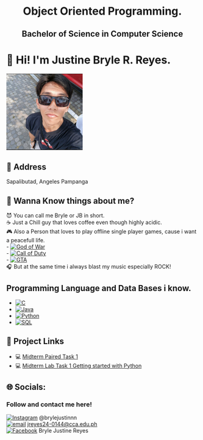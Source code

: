 # <p align="center">Object Oriented Programming.</p>
## <p align="center">Bachelor of Science in Computer Science</p>

# 🔱 Hi! I'm Justine Bryle R. Reyes.
<img src="1000008565.jpg" alt="image" width="200" height="200">

## 🌹 Address
Sapalibutad, Angeles Pampanga

## 💢 Wanna Know things about me?
😈 You can call me Bryle or JB in short.<br> ☕ Just a Chill guy that loves coffee even though highly acidic.<br> 🎮 Also a Person that loves to play offline single player games, cause i want a peacefull life.<br> - [![God of War](https://img.shields.io/badge/God_of_War-%23a50000.svg?logo=PlayStation&logoColor=white)](https://example.com/godofwar)
<br> - [![Call of Duty](https://img.shields.io/badge/Call_of_Duty-%23000000.svg?logo=Xbox&logoColor=white)](https://example.com/callofduty)<br> - [![GTA](https://img.shields.io/badge/GTA-%23333333.svg?logo=Rockstar%20Games&logoColor=white)](https://example.com/gta)<br>
🎧 But at the same time i always blast my music especially ROCK!

## Programming Language and Data Bases i know.
- [![C](https://img.shields.io/badge/C-%2300599C.svg?logo=c&logoColor=white)](https://example.com/c)
- [![Java](https://img.shields.io/badge/Java-%23ED8B00.svg?logo=java&logoColor=white)](https://example.com/java)
- [![Python](https://img.shields.io/badge/Python-%233776AB.svg?logo=python&logoColor=white)](https://example.com/python)
- [![SQL](https://img.shields.io/badge/SQL-%23007ACC.svg?logo=sqlite&logoColor=white)](https://example.com/sql)

<!-- D. Project Links -->
## 🔗 Project Links
- 💻 [Midterm Paired Task 1](https://docs.google.com/document/d/1Jd0xWj-m4Kb5EF4e5aLQQOaqx9mK9glwV0JdqHQYs3w/edit?usp=sharing)
- 💻 [Midterm Lab Task 1 Getting started with Python](https://docs.google.com/document/d/1hW_0oicJA4hCQd9o8sATPSFSHx1pUQFY7nvpMQE_2Lw/edit?usp=sharing)


## 🌐 Socials:
### Follow and contact me here!
[![Instagram](https://img.shields.io/badge/Instagram-%23E4405F.svg?logo=Instagram&logoColor=white)](https://instagram.com/brylejustinnn) @brylejustinnn<br> [![email](https://img.shields.io/badge/Email-D14836?logo=gmail&logoColor=white)](mailto:jreyes24-0144@cca.edu.ph) jreyes24-0144@cca.edu.ph<br> [![Facebook](https://img.shields.io/badge/Facebook-%231877F2.svg?logo=Facebook&logoColor=white)](https://facebook.com/brylejustinnn) Bryle Justine Reyes
